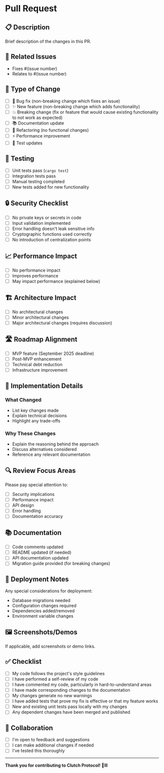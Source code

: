 # Pull Request

## 📋 Description
Brief description of the changes in this PR.

## 🔗 Related Issues
- Fixes #(issue number)
- Relates to #(issue number)

## 🎯 Type of Change
- [ ] 🐛 Bug fix (non-breaking change which fixes an issue)
- [ ] ✨ New feature (non-breaking change which adds functionality)
- [ ] 💥 Breaking change (fix or feature that would cause existing functionality to not work as expected)
- [ ] 📚 Documentation update
- [ ] 🔧 Refactoring (no functional changes)
- [ ] ⚡ Performance improvement
- [ ] 🧪 Test updates

## 🧪 Testing
- [ ] Unit tests pass (`cargo test`)
- [ ] Integration tests pass
- [ ] Manual testing completed
- [ ] New tests added for new functionality

## 🔒 Security Checklist
- [ ] No private keys or secrets in code
- [ ] Input validation implemented
- [ ] Error handling doesn't leak sensitive info
- [ ] Cryptographic functions used correctly
- [ ] No introduction of centralization points

## 📈 Performance Impact
- [ ] No performance impact
- [ ] Improves performance
- [ ] May impact performance (explained below)

## 🏗️ Architecture Impact
- [ ] No architectural changes
- [ ] Minor architectural changes
- [ ] Major architectural changes (requires discussion)

## 🛣️ Roadmap Alignment
- [ ] MVP feature (September 2025 deadline)
- [ ] Post-MVP enhancement
- [ ] Technical debt reduction
- [ ] Infrastructure improvement

## 📝 Implementation Details

### What Changed
- List key changes made
- Explain technical decisions
- Highlight any trade-offs

### Why These Changes
- Explain the reasoning behind the approach
- Discuss alternatives considered
- Reference any relevant documentation

## 🔍 Review Focus Areas
Please pay special attention to:
- [ ] Security implications
- [ ] Performance impact
- [ ] API design
- [ ] Error handling
- [ ] Documentation accuracy

## 📚 Documentation
- [ ] Code comments updated
- [ ] README updated (if needed)
- [ ] API documentation updated
- [ ] Migration guide provided (for breaking changes)

## 🚀 Deployment Notes
Any special considerations for deployment:
- Database migrations needed
- Configuration changes required
- Dependencies added/removed
- Environment variable changes

## 🖼️ Screenshots/Demos
If applicable, add screenshots or demo links.

## ✅ Checklist
- [ ] My code follows the project's style guidelines
- [ ] I have performed a self-review of my code
- [ ] I have commented my code, particularly in hard-to-understand areas
- [ ] I have made corresponding changes to the documentation
- [ ] My changes generate no new warnings
- [ ] I have added tests that prove my fix is effective or that my feature works
- [ ] New and existing unit tests pass locally with my changes
- [ ] Any dependent changes have been merged and published

## 🤝 Collaboration
- [ ] I'm open to feedback and suggestions
- [ ] I can make additional changes if needed
- [ ] I've tested this thoroughly

---

**Thank you for contributing to Clutch Protocol! 🚗⛓️**
